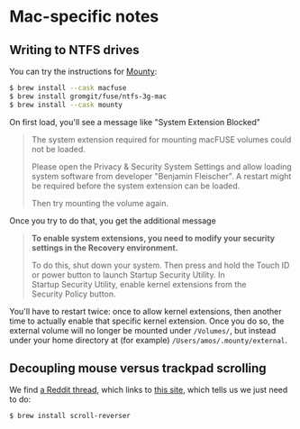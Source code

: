 # Mac-specific notes

## Writing to NTFS drives

You can try the instructions for [Mounty](https://mounty.app/#installation):

```bash
$ brew install --cask macfuse
$ brew install gromgit/fuse/ntfs-3g-mac
$ brew install --cask mounty
```

On first load, you'll see a message like "System Extension Blocked"

> The system extension required for mounting macFUSE volumes could not be loaded.
>
> Please open the Privacy & Security System Settings and allow loading system software from developer "Benjamin Fleischer". A restart might be required before the system extension can be loaded.
>
> Then try mounting the volume again.

Once you try to do that, you get the additional message

> **To enable system extensions, you need to modify your security settings in the Recovery environment.**
>
> To do this, shut down your system. Then press and hold the Touch ID or power button to launch Startup Security Utility. In Startup Security Utility, enable kernel extensions from the Security Policy button.

You'll have to restart twice: once to allow kernel extensions, then another time to actually enable that specific kernel extension. Once you do so, the external volume will no longer be mounted under `/Volumes/`, but instead under your home directory at (for example) `/Users/amos/.mounty/external`.

## Decoupling mouse versus trackpad scrolling

We find [a Reddit thread](https://www.reddit.com/r/apple/comments/zlurhe/how_has_apple_still_not_fixed_natural_scrolling/), which links to [this site](https://pilotmoon.com/scrollreverser/), which tells us we just need to do:

```bash
$ brew install scroll-reverser
```
